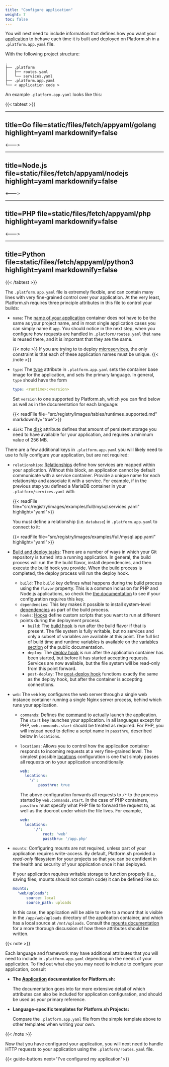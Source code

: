 ```yaml
---
title: "Configure application"
weight: 7
toc: false
---
```


You will next need to include information that defines how you want your [application](/configuration/app.html) to behave each time it is built and deployed on Platform.sh in a `.platform.app.yaml` file.

With the following project structure:

```text
.
├── .platform
│   ├── routes.yaml
│   └── services.yaml
├── .platform.app.yaml
└── < application code >
```

An example `.platform.app.yaml` looks like this:

{{< tabtest >}}

---
title=Go
file=static/files/fetch/appyaml/golang
highlight=yaml
markdownify=false
---

<--->

---
title=Node.js
file=static/files/fetch/appyaml/nodejs
highlight=yaml
markdownify=false
---

<--->

---
title=PHP
file=static/files/fetch/appyaml/php
highlight=yaml
markdownify=false
---

<--->

---
title=Python
file=static/files/fetch/appyaml/python3
highlight=yaml
markdownify=false
---

{{< /tabtest >}}

The `.platform.app.yaml` file is extremely flexible, and can contain many lines with very fine-grained control over your application. At the very least, Platform.sh requires three principle attributes in this file to control your builds:

* `name`: The [name of your application](/configuration/app/name/) container does not have to be the same as your project name, and in most single application cases you can simply name it `app`. You should notice in the next step, when you configure how requests are handled in `.platform/routes.yaml` that `name` is reused there, and it is important that they are the same.

  {{< note >}}
  If you are trying to to deploy [microservices](/configuration/app/multi-app.html#example-of-a-micro-service-multi-app), the only constraint is that each of these application names must be unique.
  {{< /note >}}

* `type`: The [type](/configuration/app/type/) attribute in `.platform.app.yaml` sets the container base image for the application, and sets the primary language. In general, `type` should have the form

  ```yaml
  type: <runtime>:<version>
  ```

  Set `version` to one supported by Platform.sh, which you can find below as well as in the documentation for each language:

  {{< readFile file="src/registry/images/tables/runtimes_supported.md" markdownify="true">}}

* `disk`: The [disk](/configuration/app/storage/) attribute defines that amount of persistent storage you need to have available for your application, and requires a minimum value of 256 MB.

There are a few additional keys in `.platform.app.yaml` you will likely need to use to fully configure your application, but are not required:

* `relationships`: [Relationships](/configuration/app/relationships/) define how services are mapped within your application. Without this block, an application cannot by default communicate with a service container. Provide a unique name for each relationship and associate it with a service. For example, if in the previous step you defined a MariaDB container in your `.platform/services.yaml` with

  {{< readFile file="src/registry/images/examples/full/mysql.services.yaml" highlight="yaml">}}

  You must define a relationship (i.e. `database`) in `.platform.app.yaml` to connect to it:

  {{< readFile file="src/registry/images/examples/full/mysql.app.yaml" highlight="yaml">}}

* [Build and deploy tasks](/configuration/app/build/): There are a number of ways in which your Git repository is turned into a running application. In general, the build process will run the the build flavor, install dependencies, and then execute the build hook you provide. When the build process is completed, the deploy process will run the deploy hook.

   * `build`: The `build` key defines what happens during the build process using the `flavor` property. This is a common inclusion for PHP and Node.js applications, so check the [the documentation](/configuration/app/build/#build) to see if your configuration requires this key.
   * `dependencies`: This key makes it possible to install system-level [dependencies](/configuration/app/build/#build-dependencies) as part of the build process.
   * `hooks`: [Hooks](/configuration/app/build/#hooks) define custom scripts that you want to run at different points during the deployment process.
      * `build`: The [build hook](/configuration/app/build/#build-hook) is run after the build flavor if that is present. The file system is fully writable, but no services and only a subset of variables are available at this point. The full list of build time and runtime variables is available on the [variables section](/development/variables/#variables) of the public documentation.
      * `deploy`: The [deploy hook](/configuration/app/build/#deploy-hook) is run after the application container has been started, but before it has started accepting requests. Services are now available, but the file system will be read-only from this point forward.
      * `post-deploy`: The [post-deploy hook](/configuration/app/build/#post-deploy-hook) functions exactly the same as the deploy hook, but after the container is accepting connections.

* `web`: The `web` key configures the web server through a single web instance container running a single Nginx server process, behind which runs your application.

    * `commands`: Defines the [command](/configuration/app/web/#commands) to actually launch the application. The `start` key launches your application. In all languages except for PHP, `web.commands.start` should be treated as required. For PHP, you will instead need to define a script name in `passthru`, described below in `locations`.
    * `locations`: Allows you to control how the application container responds to incoming requests at a very fine-grained level. The simplest possible [locations](/configuration/app/web/#locations) configuration is one that simply passes all requests on to your application unconditionally:

      ```yaml
      web:
        locations:
          '/':
              passthru: true
      ```

      The above configuration forwards all requests to `/*` to the process started by `web.commands.start`. In the case of PHP containers, `passthru` must specify what PHP file to forward the request to, as well as the docroot under which the file lives. For example,

      ```yaml
      web:
        locations:
            '/':
                root: 'web'
                passthru: '/app.php'
      ```
* `mounts`: Configuring mounts are not required, unless part of your application requires write-access. By default, Platform.sh provided a *read-only* filesystem for your projects so that you can be confident in the health and security of your application once it has deployed.

  If your application requires writable storage to function properly (i.e., saving files; mounts should not contain code) it can be defined like so:

  ```yaml
  mounts:
    'web/uploads':
        source: local
        source_path: uploads
  ```

  In this case, the application will be able to write to a mount that is visible in the `/app/web/uploads` directory of the application container, and which has a local source at `/mnt/uploads`. Consult the [mounts documentation](/configuration/app/storage.html#mounts) for a more thorough discussion of how these attributes should be written.

{{< note >}}

Each language and framework may have additional attributes that you will need to include in `.platform.app.yaml` depending on the needs of your application. To find out what else you may need to include to configure your application, consult

* **The [Application](/configuration/app-containers.html) documentation for Platform.sh:**

  The documentation goes into far more extensive detail of which attributes can also be included for application configuration, and should be used as your primary reference.

* **Language-specific templates for Platform.sh Projects:**

  Compare the `.platform.app.yaml` file from the simple template above to other templates when writing your own.

{{< /note >}}


Now that you have configured your application, you will next need to handle HTTP requests to your application using the `.platform/routes.yaml` file.

{{< guide-buttons next="I've configured my application">}}
